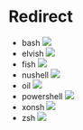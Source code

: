 # Redirect

- bash
![](./redirect/out/redirect.bash.gif)
- elvish
![](./redirect/out/redirect.elvish.gif)
- fish
![](./redirect/out/redirect.fish.gif)
- nushell
![](./redirect/out/redirect.nushell.gif)
- oil
![](./redirect/out/redirect.oil.gif)
- powershell
![](./redirect/out/redirect.powershell.gif)
- xonsh
![](./redirect/out/redirect.xonsh.gif)
- zsh
![](./redirect/out/redirect.zsh.gif)

